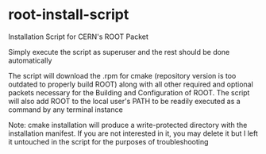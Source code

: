 # root-install-script
Installation Script for CERN's ROOT Packet

Simply execute the script as superuser and the rest should be done automatically

The script will download the .rpm for cmake (repository version is too outdated to properly build ROOT) along with all other required and optional packets necessary for the Building and Configuration of ROOT. The script will also add ROOT to the local user's PATH to be readily executed as a command by any terminal instance

Note: cmake installation will produce a write-protected directory with the installation manifest. If you are not interested in it, you may delete it but I left it untouched in the script for the purposes of troubleshooting
